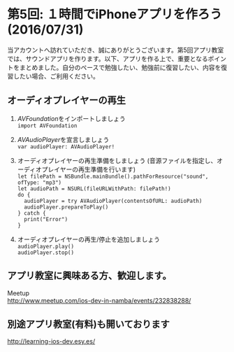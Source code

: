   
  
# 第5回: １時間でiPhoneアプリを作ろう (2016/07/31)

  当アカウントへ訪れていただき、誠にありがとうございます。第5回アプリ教室では、サウンドアプリを作ります。以下、アプリを作る上で、重要となるポイントをまとめました。自分のペースで勉強したい、勉強前に復習したい、内容を復習したい場合、ご利用ください。

## オーディオプレイヤーの再生  
  
  1. *AVFoundation*をインポートしましょう  
  `import AVFoundation`  
  
  2. *AVAudioPlayer*を宣言しましょう  
  `var audioPlayer: AVAudioPlayer!`
  
  3. オーディオプレイヤーの再生準備をしましょう (音源ファイルを指定し、オーディオプレイヤーの再生準備を行います)  
  `let filePath = NSBundle.mainBundle().pathForResource("sound", ofType: "mp3")`  
  `let audioPath = NSURL(fileURLWithPath: filePath!)`  
  `do {`  
  `  audioPlayer = try AVAudioPlayer(contentsOfURL: audioPath)`  
  `  audioPlayer.prepareToPlay()`  
  `} catch {`  
  `  print("Error")`  
  `}`  
  
  4. オーディオプレイヤーの再生/停止を追加しましょう  
  `audioPlayer.play()`  
  `audioPlayer.stop()`  
  
## アプリ教室に興味ある方、歓迎します。  
  Meetup  
  http://www.meetup.com/ios-dev-in-namba/events/232838288/  
  
## 別途アプリ教室(有料)も開いております  
  http://learning-ios-dev.esy.es/  
  
  

